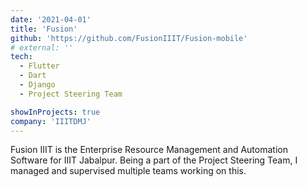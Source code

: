 ```yaml
---
date: '2021-04-01'
title: 'Fusion'
github: 'https://github.com/FusionIIIT/Fusion-mobile'
# external: ''
tech:
  - Flutter
  - Dart
  - Django
  - Project Steering Team

showInProjects: true
company: 'IIITDMJ'
---
```


Fusion IIIT is the Enterprise Resource Management and Automation Software for IIIT Jabalpur. Being a part of the Project Steering Team, I managed and supervised multiple teams working on this.
